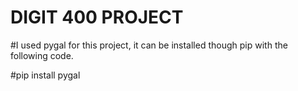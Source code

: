 # DIGIT 400 PROJECT
#I used pygal for this project, it can be installed though pip with the following code.

#pip install pygal
